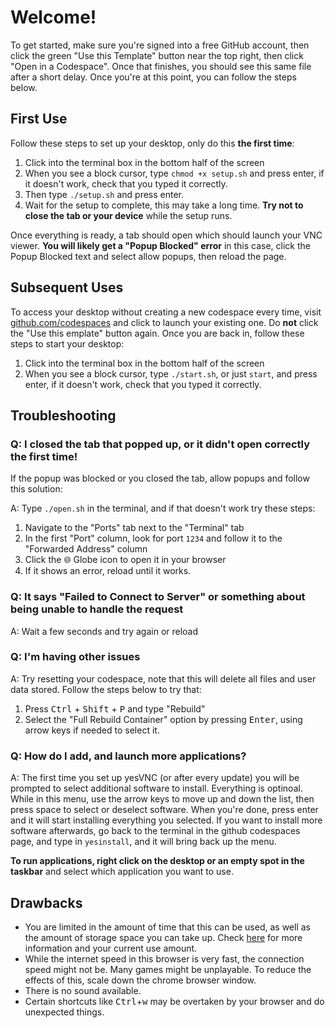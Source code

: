 # Welcome!

To get started, make sure you're signed into a free GitHub account, then click the green "Use this Template" button near the top right, then click "Open in a Codespace". Once that finishes, you should see this same file after a short delay. Once you're at this point, you can follow the steps below.

## First Use

Follow these steps to set up your desktop, only do this **the first time**:

1. Click into the terminal box in the bottom half of the screen
2. When you see a block cursor, type `chmod +x setup.sh` and press enter, if it doesn't work, check that you typed it correctly.
3. Then type `./setup.sh` and press enter.
4. Wait for the setup to complete, this may take a long time. **Try not to close the tab or your device** while the setup runs.

Once everything is ready, a tab should open which should launch your VNC viewer. **You will likely get a "Popup Blocked" error** in this case, click the Popup Blocked text and select allow popups, then reload the page.

## Subsequent Uses

To access your desktop without creating a new codespace every time, visit [github.com/codespaces](https://github.com/codespaces) and click to launch your existing one. Do **not** click the "Use this emplate" button again. Once you are back in, follow these steps to start your desktop:

1. Click into the terminal box in the bottom half of the screen
2. When you see a block cursor, type `./start.sh`, or just `start`, and press enter, if it doesn't work, check that you typed it correctly.

## Troubleshooting

### Q: I closed the tab that popped up, or it didn't open correctly the first time!
If the popup was blocked or you closed the tab, allow popups and follow this solution:

A: Type `./open.sh` in the terminal, and if that doesn't work try these steps:
1. Navigate to the "Ports" tab next to the "Terminal" tab
2. In the first "Port" column, look for port `1234` and follow it to the "Forwarded Address" column
3. Click the 🌐 Globe icon to open it in your browser
4. If it shows an error, reload until it works.

### Q: It says "Failed to Connect to Server" or something about being unable to handle the request
A: Wait a few seconds and try again or reload

### Q: I'm having other issues
A: Try resetting your codespace, note that this will delete all files and user data stored. Follow the steps below to try that:
1. Press <kbd>Ctrl</kbd> + <kbd>Shift</kbd> + <kbd>P</kbd> and type "Rebuild"
2. Select the "Full Rebuild Container" option by pressing <kbd>Enter</kbd>, using arrow keys if needed to select it.

### Q: How do I add, and launch more applications?
A: The first time you set up yesVNC (or after every update) you will be prompted to select additional software to install. Everything is optinoal. 
While in this menu, use the arrow keys to move up and down the list, then press space to select or deselect software. When you're done, press enter and it will start installing everything you selected.
If you want to install more software afterwards, go back to the terminal in the github codespaces page, and type in `yesinstall`, and it will bring back up the menu.

**To run applications, right click on the desktop or an empty spot in the taskbar** and select which application you want to use.

## Drawbacks

- You are limited in the amount of time that this can be used, as well as the amount of storage space you can take up. Check [here](https://github.com/settings/billing/summary#:~:text=%240.00-,Codespaces,-Included%20quotas%20reset) for more information and your current use amount.
- While the internet speed in this browser is very fast, the connection speed might not be. Many games might be unplayable. To reduce the effects of this, scale down the chrome browser window.
- There is no sound available.
- Certain shortcuts like <kbd>Ctrl</kbd>+<kbd>w</kbd> may be overtaken by your browser and do unexpected things.
